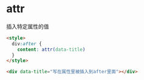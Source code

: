 # attr
插入特定属性的值

```html
<style>
  div:after {
    content: attr(data-title)
  }
</style>

<div data-title="写在属性里被插入到after里面"></div>
```
